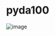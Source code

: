 # pyda100

![image](https://user-images.githubusercontent.com/61724682/126869891-8ceb3fa2-fcdf-47bf-8c31-2dd2d2a592de.png)
